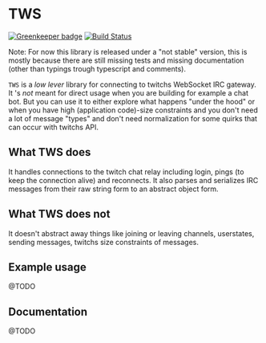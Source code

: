 # TWS

[![Greenkeeper badge](https://badges.greenkeeper.io/jancba/tws.svg)](https://greenkeeper.io/)
[![Build Status](https://travis-ci.org/jancba/tws.svg?branch=master)](https://travis-ci.org/jancba/tws)

Note: For now this library is released under a "not stable" version, this is mostly because there are still missing tests and missing documentation (other than typings trough typescript and comments).

`TWS` is a *low lever* library for connecting to twitchs  WebSocket IRC gateway.
It 's *not* meant for direct usage when you are building for example a chat bot. But you can use it to either explore what happens "under the hood" or when you have high (application code)-size constraints and you don't need a lot of message "types" and don't need normalization for some quirks that can occur with twitchs API.

## What TWS does
It handles connections to the twitch chat relay including login, pings (to keep the connection alive) and reconnects.
It also parses and serializes IRC messages from their raw string form to an abstract object form.

## What TWS does not
It doesn't abstract away things like joining or leaving channels, userstates, sending messages, twitchs size constraints of messages. 

## Example usage
@TODO

## Documentation 
@TODO


